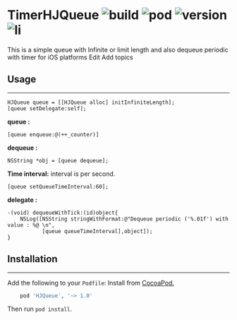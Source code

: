 # TimerHJQueue ![build](https://travis-ci.org/Husseinhj/TimerHJQueue.svg?branch=master) ![pod](https://img.shields.io/cocoapods/p/TimerHJQueue.svg?style=flat) ![version](https://img.shields.io/cocoapods/v/TimerHJQueue.svg?style=flat) ![li](https://img.shields.io/cocoapods/l/TimerHJQueue.svg?style=flat)
This is a simple queue with Infinite or limit length and also dequeue periodic with timer for iOS platforms Edit Add topics

## Usage
----------
``` objc
HJQueue queue = [[HJQueue alloc] initInfiniteLength];
[queue setDelegate:self];
```
**queue :**
``` objc
[queue enqueue:@(++_counter)]
```
**dequeue :**
``` objc
NSString *obj = [queue dequeue];
```
**Time interval:**
interval is per second.
```objc
[queue setQueueTimeInterval:60];
```
**delegate :** 
```objc
-(void) dequeueWithTick:(id)object{
    NSLog([NSString stringWithFormat:@"Dequeue periodic ('%.01f') with value : %@ \n",
           [queue queueTimeInterval],object]);
}
```

## Installation
----------
Add the following to your `Podfile`:
Install from [CocoaPod.](https://cocoapods.org/?q=HJqueue)
``` ruby
    pod 'HJQueue', '~> 1.0'
```
Then run `pod install`.
